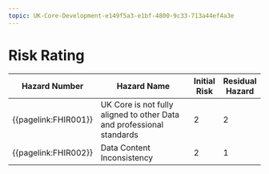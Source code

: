 ```yaml
---
topic: UK-Core-Development-e149f5a3-e1bf-4800-9c33-713a44ef4a3e
---
```

# Risk Rating

<table class="assets">
<thead>
<th>Hazard Number</th>
<th>Hazard Name</th>
<th width=6%>Initial<br>Risk</th>
<th width=6%>Residual<br>Hazard</th>
</thead>
<tr>
<td>{{pagelink:FHIR001}}</td>
<td>UK Core is not fully aligned to other Data and professional standards</td>
<td class="risk2">2</td>
<td class="risk2">2</td>
</tr>
<tr>
<td>{{pagelink:FHIR002}}</td>
<td>Data Content Inconsistency</td>
<td class="risk2">2</td>
<td class="risk1">1</td>
</tr>
</table>